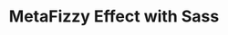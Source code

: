 ---
title: MetaFizzy Effect with Sass
layout: none
external: http://css-tricks.com/metafizzy-effect-with-sass/
---